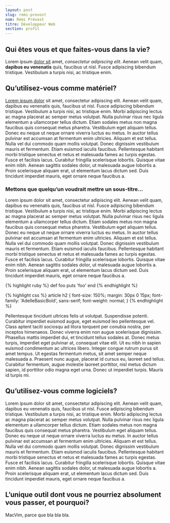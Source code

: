 ```yaml
---
layout: post
slug: remi-prevost
nom: Rémi Prévost
titre: Développeur Web
section: profil
---
```


## Qui êtes vous et que faites-vous dans la vie?

Lorem ipsum [dolor sit](#) amet, *consectetur adipiscing elit*. Aenean velit quam, **dapibus eu venenatis** quis, faucibus ut nisl. Fusce adipiscing bibendum tristique. Vestibulum a turpis nisi, ac tristique enim.

## Qu’utilisez-vous comme matériel?

[Lorem ipsum dolor][1] sit amet, consectetur adipiscing elit. Aenean velit quam, dapibus eu venenatis quis, faucibus ut nisl. Fusce adipiscing bibendum tristique. Vestibulum a turpis nisi, ac tristique enim. Morbi adipiscing lectus ac magna placerat ac semper metus volutpat. Nulla pulvinar risus nec ligula elementum a ullamcorper tellus dictum. Etiam sodales metus non magna faucibus quis consequat metus pharetra. Vestibulum eget aliquam tellus. Donec eu neque ut neque ornare viverra luctus eu metus. In auctor tellus pulvinar est accumsan at fermentum enim ultricies. Aliquam et est tellus. Nulla vel dui commodo quam mollis volutpat. Donec dignissim vestibulum mauris et fermentum. Etiam euismod iaculis faucibus. Pellentesque habitant morbi tristique senectus et netus et malesuada fames ac turpis egestas. Fusce et facilisis lacus. Curabitur fringilla scelerisque lobortis. Quisque vitae enim nibh. Aenean sagittis sodales dolor, ut malesuada augue lobortis a. Proin scelerisque aliquam erat, ut elementum lacus dictum sed. Duis tincidunt imperdiet mauris, eget ornare neque faucibus a.

### Mettons que quelqu’un voudrait mettre un sous-titre…

Lorem ipsum dolor sit amet, consectetur adipiscing elit. Aenean velit quam, dapibus eu venenatis quis, faucibus ut nisl. Fusce adipiscing bibendum tristique. Vestibulum a turpis nisi, ac tristique enim. Morbi adipiscing lectus ac magna placerat ac semper metus volutpat. Nulla pulvinar risus nec ligula elementum a ullamcorper tellus dictum. Etiam sodales metus non magna faucibus quis consequat metus pharetra. Vestibulum eget aliquam tellus. Donec eu neque ut neque ornare viverra luctus eu metus. In auctor tellus pulvinar est accumsan at fermentum enim ultricies. Aliquam et est tellus. Nulla vel dui commodo quam mollis volutpat. Donec dignissim vestibulum mauris et fermentum. Etiam euismod iaculis faucibus. Pellentesque habitant morbi tristique senectus et netus et malesuada fames ac turpis egestas. Fusce et facilisis lacus. Curabitur fringilla scelerisque lobortis. Quisque vitae enim nibh. Aenean sagittis sodales dolor, ut malesuada augue lobortis a. Proin scelerisque aliquam erat, ut elementum lacus dictum sed. Duis tincidunt imperdiet mauris, eget ornare neque faucibus a.

{% highlight ruby %}
def foo
  puts 'foo'
end
{% endhighlight %}

{% highlight css %}
article h2 {
  font-size: 150%;
  margin: 30px 0 15px;
  font-family: 'AdelleBasicBold', sans-serif;
  font-weight: normal;
}
{% endhighlight %}

Pellentesque tincidunt ultrices felis ut volutpat. Suspendisse potenti. Curabitur imperdiet euismod augue, eget euismod leo pellentesque vel. Class aptent taciti sociosqu ad litora torquent per conubia nostra, per inceptos himenaeos. Donec viverra enim non augue scelerisque dignissim. Phasellus mattis imperdiet dui, et tincidunt tellus sodales at. Donec metus turpis, imperdiet eget pulvinar at, consequat vitae elit. Ut eu nibh in sapien euismod condimentum ac ultrices libero. Integer congue rutrum purus sit amet tempus. Ut egestas fermentum metus, sit amet semper neque malesuada a. Praesent nunc augue, placerat id cursus eu, laoreet sed tellus. Curabitur fermentum, augue molestie laoreet porttitor, nisl metus dictum sapien, id porttitor odio magna eget urna. Donec ut imperdiet turpis. Mauris id turpis mi.

## Qu’utilisez-vous comme logiciels?

Lorem ipsum dolor sit amet, consectetur adipiscing elit. Aenean velit quam, dapibus eu venenatis quis, faucibus ut nisl. Fusce adipiscing bibendum tristique. Vestibulum a turpis nisi, ac tristique enim. Morbi adipiscing lectus ac magna placerat ac semper metus volutpat. Nulla pulvinar risus nec ligula elementum a ullamcorper tellus dictum. Etiam sodales metus non magna faucibus quis consequat metus pharetra. Vestibulum eget aliquam tellus. Donec eu neque ut neque ornare viverra luctus eu metus. In auctor tellus pulvinar est accumsan at fermentum enim ultricies. Aliquam et est tellus. Nulla vel dui commodo quam mollis volutpat. Donec dignissim vestibulum mauris et fermentum. Etiam euismod iaculis faucibus. Pellentesque habitant morbi tristique senectus et netus et malesuada fames ac turpis egestas. Fusce et facilisis lacus. Curabitur fringilla scelerisque lobortis. Quisque vitae enim nibh. Aenean sagittis sodales dolor, ut malesuada augue lobortis a. Proin scelerisque aliquam erat, ut elementum lacus dictum sed. Duis tincidunt imperdiet mauris, eget ornare neque faucibus a.

## L’unique outil dont vous ne pourriez absolument vous passer, et pourquoi?

MacVim, parce que bla bla bla.

[1]: http://exomel.com "Le site de Rémi"
